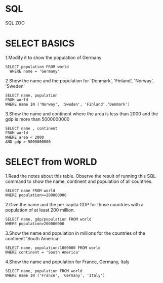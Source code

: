 # SQL
SQL ZOO
# SELECT BASICS

1.Modify it to show the population of Germany <br />
```
SELECT population FROM world
  WHERE name = 'Germany'
```
2.Show the name and the population for 'Denmark', 'Finland', 'Norway', 'Sweden'
```
SELECT name, population
FROM world
WHERE name IN ('Norway', 'Sweden', 'Finland','Denmark')
```
3.Show the name and continent where the area is less than 2000 and the gdp is more than 5000000000 <br />
```
SELECT name , continent
FROM world
WHERE area < 2000
AND gdp > 5000000000
```
# SELECT from WORLD

1.Read the notes about this table. Observe the result of running this SQL command to show the name, continent and population of all countries. <br />
```
SELECT name FROM world
WHERE population>=200000000
```
2.Give the name and the per capita GDP for those countries with a population of at least 200 million. <br />
```
SELECT name, gdp/population FROM world 
WHERE population>200000000
```
3.Show the name and population in millions for the countries of the continent 'South America' <br />
```
SELECT name, population/1000000 FROM world 
WHERE continent = 'South America'
```
4.Show the name and population for France, Germany, Italy <br />
```
SELECT name, population FROM world 
WHERE name IN ('France', 'Germany', 'Italy')
```


